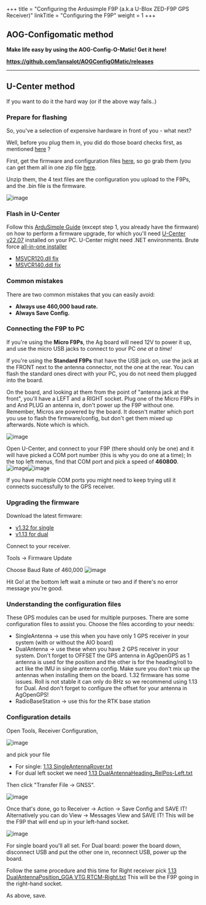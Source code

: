 +++
title = "Configuring the Ardusimple F9P (a.k.a U-Blox ZED-F9P GPS Receiver)"
linkTitle = "Configuring the F9P"
weight = 1
+++

## AOG-Configomatic method

**Make life easy by using the AOG-Config-O-Matic! Get it here!**

**https://github.com/lansalot/AOGConfigOMatic/releases**

---

## U-Center method

If you want to do it the hard way (or if the above way fails..)

### Prepare for flashing

So, you've a selection of expensive hardware in front of you - what next?

Well, before you plug them in, you did do those board checks first, as mentioned
[here](https://discourse.agopengps.com/t/all-in-one-pcb/10444/233) ?

First, get the firmware and configuration files
[here](https://github.com/AgOpenGPS-Official/Boards/tree/main/Ublox%20F9P), so
go grab them (you can get them all in one zip file
[here](https://github.com/AgOpenGPS-Official/Boards/archive/refs/heads/main.zip).

Unzip them, the 4 text files are the configuration you upload to the F9Ps, and
the .bin file is the firmware.

![image](../../img/f9p-configuration-files.png)

### Flash in U-Center

Follow this
[ArduSimple Guide](https://www.ardusimple.com/zed-f9p-firmware-update-with-simplertk2b/)
(except step 1, you already have the firmware) on how to perform a firmware
upgrade, for which you'll need
[U-Center v22.07](https://content.u-blox.com/sites/default/files/2022-09/u-centersetup_v22.07.zip)
installed on your PC. U-Center might need .NET environments. Brute force
[all-in-one installer](https://www.techpowerup.com/download/visual-c-redistributable-runtime-package-all-in-one/)

- [MSVCR120.dll fix](https://aka.ms/highdpimfc2013x86enu)
- [MSVCR140.ddl fix](https://aka.ms/vs/17/release/vc_redist.x86.exe)

### Common mistakes

There are two common mistakes that you can easily avoid:

- **Always use 460,000 baud rate.**
- **Always Save Config.**

### Connecting the F9P to PC

If you're using the **Micro F9Ps**, the Ag board will need 12V to power it up,
and use the micro USB jacks to connect to your PC _one at a time!_

If you're using the **Standard F9Ps** that have the USB jack on, use the jack at
the FRONT next to the antenna connector, not the one at the rear. You can flash
the standard ones direct with your PC, you do not need them plugged into the
board.

On the board, and looking at them from the point of "antenna jack at the front",
you'll have a LEFT and a RIGHT socket. Plug one of the Micro F9Ps in and And
PLUG an antenna in, don't power up the F9P without one. Remember, Micros are
powered by the board. It doesn't matter which port you use to flash the
firmware/config, but don't get them mixed up afterwards. Note which is which.

![image](../../img/f9p-connections.png)

Open U-Center, and connect to your F9P (there should only be one) and it will
have picked a COM port number (this is why you do one at a time); In the top
left menus, find that COM port and pick a speed of **460800**.
![image](../../img/u-center-port.png)![image](../../img/u-center-baud.png)

If you have multiple COM ports you might need to keep trying util it connects
successfully to the GPS receiver.

### Upgrading the firmware

Download the latest firmware:

- [v1.32 for single](https://github.com/AgOpenGPS-Official/Boards/blob/main/Ublox%20F9P/UBX_F9_100_HPG113.7e6e899c5597acddf2f5f2f70fdf5fbe.bin)
- [v1.13 for dual](https://github.com/AgOpenGPS-Official/Boards/blob/main/Ublox%20F9P/UBX_F9_100_HPG132.df73486d99374142f3aabf79b7178f48.bin)

Connect to your receiver.

Tools -> Firmware Update

Choose Baud Rate of 460,000 ![image](../../img/u-center-firmware-update.png)

Hit Go! at the bottom left wait a minute or two and if there's no error message
you're good.

### Understanding the configuration files

These GPS modules can be used for multiple purposes. There are some
configuration files to assist you. Choose the files according to your needs:

- SingleAntenna -> use this when you have only 1 GPS receiver in your system
  (with or without the AIO board)
- DualAntenna -> use these when you have 2 GPS receiver in your system. Don't
  forget to OFFSET the GPS antenna in AgOpenGPS as 1 antenna is used for the
  position and the other is for the heading/roll to act like the IMU in single
  antenna config. Make sure you don't mix up the antennas when installing them
  on the board. 1.32 firmware has some issues. Roll is not stable it can only do
  8Hz so we recommend using 1.13 for Dual. And don't forget to configure the
  offset for your antenna in AgOpenGPS!
- RadioBaseStation -> use this for the RTK base station

### Configuration details

Open Tools, Receiver Configuration,

![image](../../img/u-center-menu-receiver-configuration.png)

and pick your file

- For single:
  [1.13 SingleAntennaRover.txt](https://github.com/AgOpenGPS-Official/Boards/blob/main/Ublox%20F9P/1.13%20SingleAntennaRover.txt)
- For dual left socket we need
  [1.13 DualAntennaHeading_RelPos-Left.txt](https://github.com/AgOpenGPS-Official/Boards/blob/main/Ublox%20F9P/1.13%20DualAntennaHeading_RelPos-Left.txt)

Then click "Transfer File -> GNSS".

![image](../../img/u-center-transfer-file.png)

Once that's done, go to Receiver -> Action -> Save Config and SAVE IT!
Alternatively you can do View -> Messages View and SAVE IT! This will be the F9P
that will end up in your left-hand socket.

![image](../../img/u-center-save-config.png)

For single board you'll all set. For Dual board: power the board down,
disconnect USB and put the other one in, reconnect USB, power up the board.

Follow the same procedure and this time for Right receiver pick
[1.13 DualAntennaPosition_GGA VTG RTCM-Right.txt](https://github.com/AgOpenGPS-Official/Boards/raw/refs/heads/main/Ublox%20F9P/1.13%20DualAntennaPosition_GGA%20VTG%20RTCM-Right.txt)
This will be the F9P going in the right-hand socket.

As above, save.
